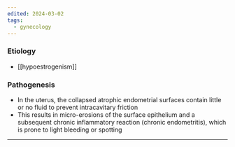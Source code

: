 ```yaml
---
edited: 2024-03-02
tags:
  - gynecology
---
```

### Etiology
- [[hypoestrogenism]] 
### Pathogenesis
- In the uterus, the collapsed atrophic endometrial surfaces contain little or no fluid to prevent intracavitary friction
- This results in micro-erosions of the surface epithelium and a subsequent chronic inflammatory reaction (chronic endometritis), which is prone to light bleeding or spotting

---
